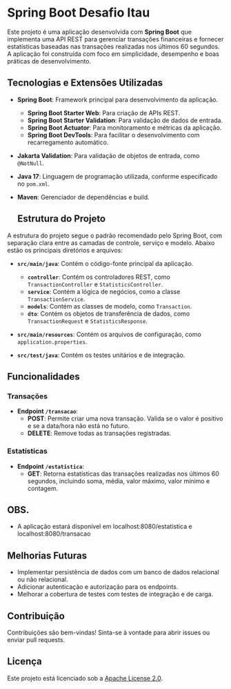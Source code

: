 # Spring Boot Desafio Itau

Este projeto é uma aplicação desenvolvida com **Spring Boot** que implementa uma API REST para gerenciar transações financeiras e fornecer estatísticas baseadas nas transações realizadas nos últimos 60 segundos. A aplicação foi construída com foco em simplicidade, desempenho e boas práticas de desenvolvimento.

## Tecnologias e Extensões Utilizadas

- **Spring Boot**: Framework principal para desenvolvimento da aplicação.
  - **Spring Boot Starter Web**: Para criação de APIs REST.
  - **Spring Boot Starter Validation**: Para validação de dados de entrada.
  - **Spring Boot Actuator**: Para monitoramento e métricas da aplicação.
  - **Spring Boot DevTools**: Para facilitar o desenvolvimento com recarregamento automático.

- **Jakarta Validation**: Para validação de objetos de entrada, como `@NotNull`.

- **Java 17**: Linguagem de programação utilizada, conforme especificado no `pom.xml`.

- **Maven**: Gerenciador de dependências e build.

  ## Estrutura do Projeto

A estrutura do projeto segue o padrão recomendado pelo Spring Boot, com separação clara entre as camadas de controle, serviço e modelo. Abaixo estão os principais diretórios e arquivos:

- **`src/main/java`**: Contém o código-fonte principal da aplicação.
  - **`controller`**: Contém os controladores REST, como `TransactionController` e `StatisticsController`.
  - **`service`**: Contém a lógica de negócios, como a classe `TransactionService`.
  - **`models`**: Contém as classes de modelo, como `Transaction`.
  - **`dto`**: Contém os objetos de transferência de dados, como `TransactionRequest` e `StatisticsResponse`.

- **`src/main/resources`**: Contém os arquivos de configuração, como `application.properties`.

- **`src/test/java`**: Contém os testes unitários e de integração.

## Funcionalidades

### Transações
- **Endpoint `/transacao`**:
  - **POST**: Permite criar uma nova transação. Valida se o valor é positivo e se a data/hora não está no futuro.
  - **DELETE**: Remove todas as transações registradas.

### Estatísticas
- **Endpoint `/estatistica`**:
  - **GET**: Retorna estatísticas das transações realizadas nos últimos 60 segundos, incluindo soma, média, valor máximo, valor mínimo e contagem.

## OBS.
- A aplicação estará disponível em localhost:8080/estatistica e localhost:8080/transacao

## Melhorias Futuras
- Implementar persistência de dados com um banco de dados relacional ou não relacional.
- Adicionar autenticação e autorização para os endpoints.
- Melhorar a cobertura de testes com testes de integração e de carga.

## Contribuição

Contribuições são bem-vindas! Sinta-se à vontade para abrir issues ou enviar pull requests.

## Licença

Este projeto está licenciado sob a [Apache License 2.0](http://www.apache.org/licenses/LICENSE-2.0).
```

